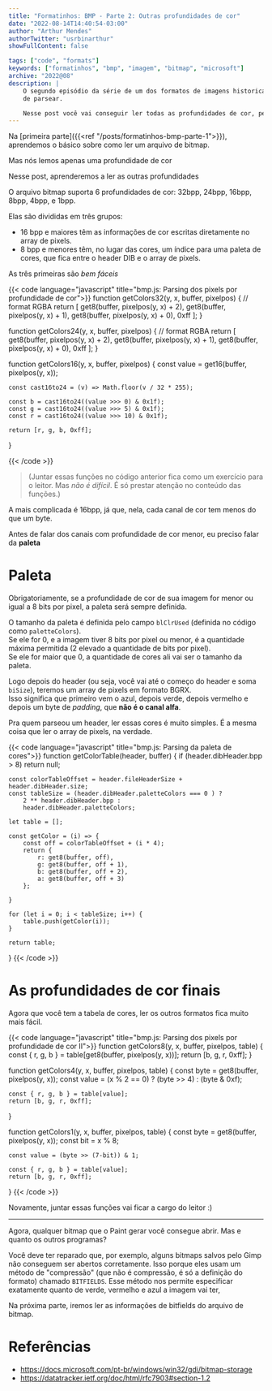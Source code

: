 ```yaml
---
title: "Formatinhos: BMP - Parte 2: Outras profundidades de cor"
date: "2022-08-14T14:40:54-03:00"
author: "Arthur Mendes"
authorTwitter: "usrbinarthur"
showFullContent: false

tags: ["code", "formats"]
keywords: ["formatinhos", "bmp", "imagem", "bitmap", "microsoft"]
archive: "2022@08"
description: |
    O segundo episódio da série de um dos formatos de imagens historicamente mais fáceis
    de parsear.

    Nesse post você vai conseguir ler todas as profundidades de cor, pelo menos do bitmap RGB.
---
```


Na [primeira parte]({{<ref "/posts/formatinhos-bmp-parte-1">}}), aprendemos o básico sobre como
ler um arquivo de bitmap.

Mas nós lemos apenas uma profundidade de cor

Nesse post, aprenderemos a ler as outras profundidades

O arquivo bitmap suporta 6 profundidades de cor: 32bpp, 24bpp, 16bpp, 8bpp, 4bpp, e 1bpp.

Elas são divididas em três grupos:
 - 16 bpp e maiores têm as informações de cor escritas diretamente no array de pixels.
 - 8 bpp e menores têm, no lugar das cores, um índice para uma paleta de cores, que fica entre
   o header DIB e o array de pixels.

As três primeiras são _bem fáceis_

{{< code language="javascript" title="bmp.js: Parsing dos pixels por profundidade de cor">}}
function getColors32(y, x, buffer, pixelpos) {
    // format RGBA
    return [
        get8(buffer, pixelpos(y, x) + 2),
        get8(buffer, pixelpos(y, x) + 1),
        get8(buffer, pixelpos(y, x) + 0),
        0xff
    ];
}

 function getColors24(y, x, buffer, pixelpos) {
    // format RGBA
    return [
        get8(buffer, pixelpos(y, x) + 2),
        get8(buffer, pixelpos(y, x) + 1),
        get8(buffer, pixelpos(y, x) + 0),
        0xff
    ];
}

function getColors16(y, x, buffer, pixelpos) {
    const value = get16(buffer, pixelpos(y, x));

    const cast16to24 = (v) => Math.floor(v / 32 * 255);

    const b = cast16to24((value >>> 0) & 0x1f);
    const g = cast16to24((value >>> 5) & 0x1f);
    const r = cast16to24((value >>> 10) & 0x1f);

    return [r, g, b, 0xff];
}

{{< /code >}}

> (Juntar essas funções no código anterior fica como um exercício para o leitor. Mas _não é difícil_.
> É só prestar atenção no conteúdo das funções.)

A mais complicada é 16bpp, já que, nela, cada canal de cor tem menos do que um byte.

Antes de falar dos canais com profundidade de cor menor, eu preciso falar da **paleta**

# Paleta

Obrigatoriamente, se a profundidade de cor de sua imagem for menor ou igual a 8 bits por pixel, a
paleta será sempre definida.

O tamanho da paleta é definida pelo campo `blClrUsed` (definida no código como `paletteColors`).\
Se ele for 0, e a imagem tiver 8 bits por pixel ou menor, é a quantidade máxima permitida (2 
elevado a quantidade de bits por pixel).\
Se ele for maior que 0, a quantidade de cores ali vai ser o tamanho da paleta.

Logo depois do header (ou seja, você vai até o começo do header e soma `biSize`), teremos um array
de pixels em formato BGRX.  \
Isso significa que primeiro vem o azul, depois verde, depois vermelho e depois um byte de _padding_,
que **não é o canal alfa**.

Pra quem parseou um header, ler essas cores é muito simples. É a mesma coisa que ler o array de 
pixels, na verdade.

{{< code language="javascript" title="bmp.js: Parsing da paleta de cores">}}
function getColorTable(header, buffer) {
    if (header.dibHeader.bpp > 8)
        return null;

    const colorTableOffset = header.fileHeaderSize + header.dibHeader.size;
    const tableSize = (header.dibHeader.paletteColors === 0 ) ? 
        2 ** header.dibHeader.bpp :
        header.dibHeader.paletteColors;

    let table = [];

    const getColor = (i) => {
        const off = colorTableOffset + (i * 4);
        return {
            r: get8(buffer, off),
            g: get8(buffer, off + 1),
            b: get8(buffer, off + 2),
            a: get8(buffer, off + 3)
        };

    }

    for (let i = 0; i < tableSize; i++) {
        table.push(getColor(i));
    }

    return table;
}
{{< /code >}}

# As profundidades de cor finais

Agora que você tem a tabela de cores, ler os outros formatos fica muito mais fácil.

{{< code language="javascript" title="bmp.js: Parsing dos pixels por profundidade de cor II">}}
function getColors8(y, x, buffer, pixelpos, table) {
    const { r, g, b } = table[get8(buffer, pixelpos(y, x))];
    return [b, g, r, 0xff];
}


function getColors4(y, x, buffer, pixelpos, table) {
    const byte = get8(buffer, pixelpos(y, x));
    const value = (x % 2 == 0) ? (byte >> 4) : (byte & 0xf);

    const { r, g, b } = table[value];
    return [b, g, r, 0xff];
}

function getColors1(y, x, buffer, pixelpos, table) {
    const byte = get8(buffer, pixelpos(y, x));
    const bit = x % 8;

    const value = (byte >> (7-bit)) & 1;

    const { r, g, b } = table[value];
    return [b, g, r, 0xff];
}
{{< /code >}}

Novamente, juntar essas funções vai ficar a cargo do leitor :)

-------

Agora, qualquer bitmap que o Paint gerar você consegue abrir. Mas e quanto os outros programas?

Você deve ter reparado que, por exemplo, alguns bitmaps salvos pelo Gimp não conseguem ser abertos
corretamente. Isso porque eles usam um método de "compressão" (que não é compressão, é só a 
definição do formato) chamado `BITFIELDS`. Esse método nos permite especificar exatamente quanto de
verde, vermelho e azul a imagem vai ter,

Na próxima parte, iremos ler as informações de bitfields do arquivo de bitmap.


# Referências
 - https://docs.microsoft.com/pt-br/windows/win32/gdi/bitmap-storage
 - https://datatracker.ietf.org/doc/html/rfc7903#section-1.2